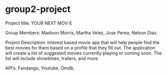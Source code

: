# group2-project
Project title:  YOUR NEXT MOV-E

Group Members: Madison Morris, Martha Velez, Jose Perea, Nelson Diaz.

Project Description: Interest based movie app that will help people find the best movies for them based on a profile that they fill out. The application will create a list of suggested movies currently playing or coming soon.  The list will include showtimes, trailers, and more.

API’s: Fandango, Youtube, Omdb.
